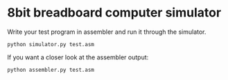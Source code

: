 8bit breadboard computer simulator
==================================

Write your test program in assembler and run it through the simulator.
```
python simulator.py test.asm
```


If you want a closer look at the assembler output:
```
python assembler.py test.asm
```
